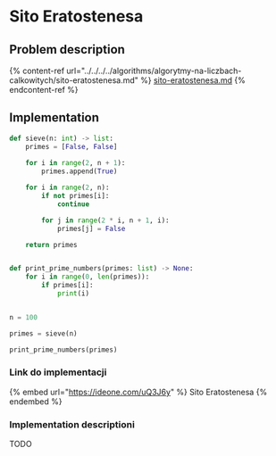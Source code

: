 # Sito Eratostenesa

## Problem description

{% content-ref url="../../../../algorithms/algorytmy-na-liczbach-calkowitych/sito-eratostenesa.md" %}
[sito-eratostenesa.md](../../../../algorithms/algorytmy-na-liczbach-calkowitych/sito-eratostenesa.md)
{% endcontent-ref %}

## Implementation

```python
def sieve(n: int) -> list:
    primes = [False, False]
    
    for i in range(2, n + 1):
        primes.append(True)

    for i in range(2, n):
        if not primes[i]:
            continue

        for j in range(2 * i, n + 1, i):
            primes[j] = False

    return primes


def print_prime_numbers(primes: list) -> None:
    for i in range(0, len(primes)):
        if primes[i]:
            print(i)


n = 100

primes = sieve(n)

print_prime_numbers(primes)
```

### Link do implementacji

{% embed url="https://ideone.com/uQ3J6y" %}
Sito Eratostenesa
{% endembed %}

### Implementation descriptioni

TODO
